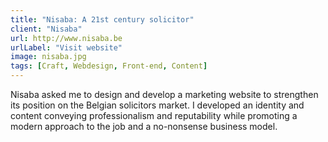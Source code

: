 ```yaml
---
title: "Nisaba: A 21st century solicitor"
client: "Nisaba"
url: http://www.nisaba.be
urlLabel: "Visit website"
image: nisaba.jpg
tags: [Craft, Webdesign, Front-end, Content]
---
```


Nisaba asked me to design and develop a marketing website to strengthen its position on the Belgian solicitors market. I developed an identity and content conveying professionalism and reputability while promoting a modern approach to the job and a no-nonsense business model.

